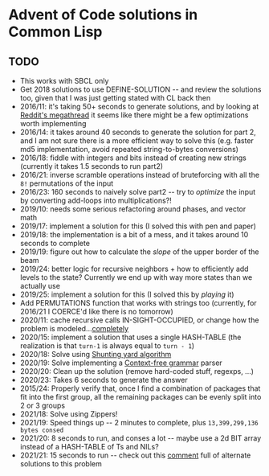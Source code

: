 # Advent of Code solutions in Common Lisp

## TODO

- This works with SBCL only
- Get 2018 solutions to use DEFINE-SOLUTION -- and review the solutions too,
  given that I was just getting stated with CL back then
- 2016/11: it's taking 50+ seconds to generate solutions, and by looking at
  [Reddit's
  megathread](https://www.reddit.com/r/adventofcode/comments/5hoia9/2016_day_11_solutions/)
  it seems like there might be a few optimizations worth implementing
- 2016/14: it takes around 40 seconds to generate the solution for part 2, and
  I am not sure there is a more efficient way to solve this (e.g. faster md5
  implementation, avoid repeated string-to-bytes conversions)
- 2016/18: fiddle with integers and bits instead of creating new strings
  (currently it takes 1.5 seconds to run part2)
- 2016/21: inverse scramble operations instead of bruteforcing with all the
  `8!` permutations of the input
- 2016/23: 160 seconds to naively solve part2 -- try to _optimize_ the input
  by converting add-loops into multiplications?!
- 2019/10: needs some serious refactoring around phases, and vector math
- 2019/17: implement a solution for this (I solved this with pen and paper)
- 2019/18: the implementation is a bit of a mess, and it takes around 10
  seconds to complete
- 2019/19: figure out how to calculate the _slope_ of the upper border of the
  beam
- 2019/24: better logic for recursive neighbors + how to efficiently add
  levels to the state? Currently we end up with way more states than we
  actually use
- 2019/25: implement a solution for this (I solved this by _playing_ it)
- Add PERMUTATIONS function that works with strings too (currently, for
  2016/21 I COERCE'd like there is no tomorrow)
- 2020/11: cache recursive calls IN-SIGHT-OCCUPIED, or change how the problem
  is modeled...[completely](http://clj-me.cgrand.net/2011/08/19/conways-game-of-life/)
- 2020/15: implement a solution that uses a single HASH-TABLE (the realization
  is that `turn-1` is always equal to `turn - 1`)
- 2020/18: Solve using [Shunting yard
  algorithm](https://en.wikipedia.org/wiki/Shunting-yard_algorithm)
- 2020/19: Solve implementing a [Context-free
  grammar](https://en.wikipedia.org/wiki/Context-free_grammar) parser
- 2020/20: Clean up the solution (remove hard-coded stuff, regexps, ...)
- 2020/23: Takes 6 seconds to generate the answer
- 2015/24: Properly verify that, once I find a combination of packages that fit
  into the first group, all the remaining packages can be evenly split into
  2 or 3 groups
- 2021/18: Solve using Zippers!
- 2021/19: Speed things up -- 2 minutes to complete, plus `13,399,299,136 bytes consed`
- 2021/20: 8 seconds to run, and conses a lot -- maybe use a 2d BIT array
  instead of a HASH-TABLE of Ts and NILs?
- 2021/21: 15 seconds to run -- check out this
  [comment](https://www.reddit.com/r/adventofcode/comments/rlxhmg/2021_day_22_solutions/hpkzqb5/)
  full of alternate solutions to this problem
